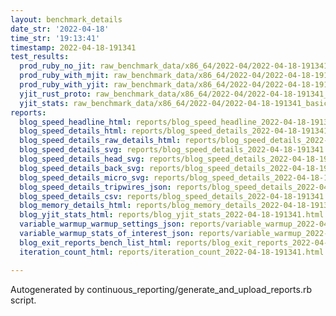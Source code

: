 ```yaml
---
layout: benchmark_details
date_str: '2022-04-18'
time_str: '19:13:41'
timestamp: 2022-04-18-191341
test_results:
  prod_ruby_no_jit: raw_benchmark_data/x86_64/2022-04/2022-04-18-191341_basic_benchmark_prod_ruby_no_jit.json
  prod_ruby_with_mjit: raw_benchmark_data/x86_64/2022-04/2022-04-18-191341_basic_benchmark_prod_ruby_with_mjit.json
  prod_ruby_with_yjit: raw_benchmark_data/x86_64/2022-04/2022-04-18-191341_basic_benchmark_prod_ruby_with_yjit.json
  yjit_rust_proto: raw_benchmark_data/x86_64/2022-04/2022-04-18-191341_basic_benchmark_yjit_rust_proto.json
  yjit_stats: raw_benchmark_data/x86_64/2022-04/2022-04-18-191341_basic_benchmark_yjit_stats.json
reports:
  blog_speed_headline_html: reports/blog_speed_headline_2022-04-18-191341.html
  blog_speed_details_html: reports/blog_speed_details_2022-04-18-191341.html
  blog_speed_details_raw_details_html: reports/blog_speed_details_2022-04-18-191341.raw_details.html
  blog_speed_details_svg: reports/blog_speed_details_2022-04-18-191341.svg
  blog_speed_details_head_svg: reports/blog_speed_details_2022-04-18-191341.head.svg
  blog_speed_details_back_svg: reports/blog_speed_details_2022-04-18-191341.back.svg
  blog_speed_details_micro_svg: reports/blog_speed_details_2022-04-18-191341.micro.svg
  blog_speed_details_tripwires_json: reports/blog_speed_details_2022-04-18-191341.tripwires.json
  blog_speed_details_csv: reports/blog_speed_details_2022-04-18-191341.csv
  blog_memory_details_html: reports/blog_memory_details_2022-04-18-191341.html
  blog_yjit_stats_html: reports/blog_yjit_stats_2022-04-18-191341.html
  variable_warmup_warmup_settings_json: reports/variable_warmup_2022-04-18-191341.warmup_settings.json
  variable_warmup_stats_of_interest_json: reports/variable_warmup_2022-04-18-191341.stats_of_interest.json
  blog_exit_reports_bench_list_html: reports/blog_exit_reports_2022-04-18-191341.bench_list.html
  iteration_count_html: reports/iteration_count_2022-04-18-191341.html

---
```

Autogenerated by continuous_reporting/generate_and_upload_reports.rb script.
